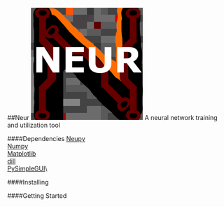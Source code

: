 
##Neur ![alttext](https://github.com/DPR-Sanchez/neural-net-models/blob/dev/Neur_Icon_256.png)
A neural network training and utilization tool

####Dependencies
[Neupy](https://github.com/itdxer/neupy)\
[Numpy](https://github.com/numpy/numpy)\
[Matplotlib](https://github.com/matplotlib/matplotlib)\
[dill](https://github.com/uqfoundation/dill)\
[PySimpleGUI](https://github.com/PySimpleGUI/PySimpleGUI)\

####Installing

####Getting Started

[logo]: https://github.com/DPR-Sanchez/neural-net-models/blob/dev/Neur_Icon_256.png "Neur Logo"


